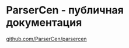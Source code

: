 # ParserCen - публичная документация

[github.com/ParserCen/parsercen](https://github.com/ParserCen/parsercen)
